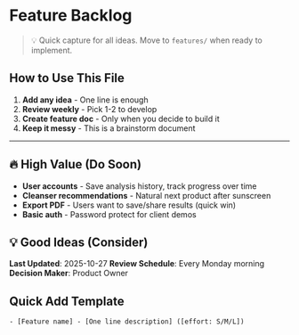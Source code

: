 # Feature Backlog

> 💡 Quick capture for all ideas. Move to `features/` when ready to implement.

## How to Use This File
1. **Add any idea** - One line is enough
2. **Review weekly** - Pick 1-2 to develop
3. **Create feature doc** - Only when you decide to build it
4. **Keep it messy** - This is a brainstorm document

---

## 🔥 High Value (Do Soon)
- **User accounts** - Save analysis history, track progress over time
- **Cleanser recommendations** - Natural next product after sunscreen
- **Export PDF** - Users want to save/share results (quick win)
- **Basic auth** - Password protect for client demos

## 💡 Good Ideas (Consider)


**Last Updated**: 2025-10-27
**Review Schedule**: Every Monday morning
**Decision Maker**: Product Owner

## Quick Add Template
```
- [Feature name] - [One line description] ([effort: S/M/L])
```